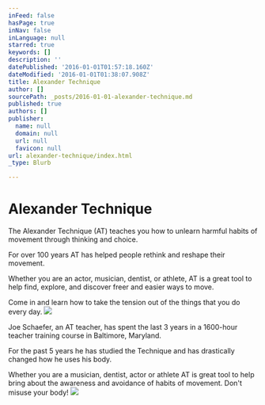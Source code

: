 ```yaml
---
inFeed: false
hasPage: true
inNav: false
inLanguage: null
starred: true
keywords: []
description: ''
datePublished: '2016-01-01T01:57:18.160Z'
dateModified: '2016-01-01T01:38:07.908Z'
title: Alexander Technique
author: []
sourcePath: _posts/2016-01-01-alexander-technique.md
published: true
authors: []
publisher:
  name: null
  domain: null
  url: null
  favicon: null
url: alexander-technique/index.html
_type: Blurb

---
```

# Alexander Technique

The
Alexander Technique (AT) teaches you how to unlearn harmful habits of movement
through thinking and choice.

For
over 100 years AT has helped people rethink and reshape their movement. 

Whether
you are an actor, musician, dentist, or athlete, AT is a great tool to help
find, explore, and discover freer and easier ways to move.

Come
in and learn how to take the tension out of the things that you do every day.
![](https://the-grid-user-content.s3-us-west-2.amazonaws.com/3a0fa278-afcb-4113-90d0-5484448dba83.jpg)

Joe
Schaefer, an AT teacher, has spent the last 3 years in a
1600-hour teacher training course in Baltimore, Maryland.

For the past 5 years he has studied the
Technique and has drastically changed how he uses his body. 

Whether you
are a musician, dentist, actor or athlete AT is great tool to help bring about
the awareness and avoidance of habits of movement. Don't misuse your body! ![](https://the-grid-user-content.s3-us-west-2.amazonaws.com/6e48ebb0-05f2-46dc-ae1d-2d7fef2f33df.jpg)